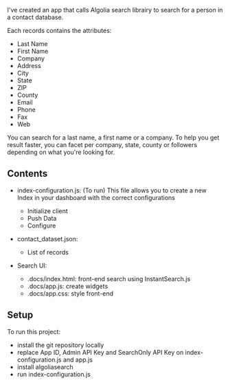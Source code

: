 I've created an app that calls Algolia search librairy to search for a person in a contact database. 

Each records contains the attributes:
- Last Name
- First Name
- Company
- Address
- City
- State
- ZIP
- County
- Email
- Phone
- Fax
- Web

You can search for a last name, a first name or a company.
To help you get result faster, you can facet per company, state, county or followers depending on what you're looking for.

## Contents
- index-configuration.js: (To run)
    This file allows you to create a new Index in your dashboard with the correct configurations
  - Initialize client
  - Push Data 
  - Configure

- contact_dataset.json:
  - List of records       

- Search UI: 
    - .docs/index.html: front-end search using InstantSearch.js
    - .docs/app.js: create widgets
    - .docs/app.css: style front-end

## Setup
To run this project:    
- install the git repository locally   
- replace App ID, Admin API Key and SearchOnly API Key on index-configuration.js and app.js
- install algoliasearch 
- run index-configuration.js